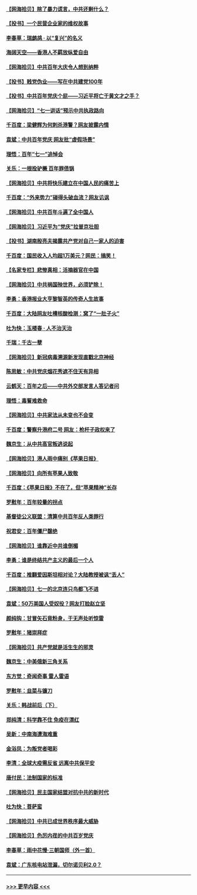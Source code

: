 #### [【网海拾贝】除了暴力谎言，中共还剩什么？](../pages/nsc993/n13071082.md?t=07071102) 
#### [【投书】一个民营企业家的维权故事](../pages/nsc993/n13070932.md?t=07071102) 
#### [李春草：瑞鹧鸪 · 以“复兴”的名义](../pages/nsc993/n13069984.md?t=07071102) 
#### [海阔天空——香港人不羁放纵爱自由](../pages/nsc993/n13069407.md?t=07071102) 
#### [【网海拾贝】中共百年大庆令人想到纳粹](../pages/nsc993/n13068483.md?t=07071102) 
#### [【投书】贱党伪业——写在中共建党100年](../pages/nsc993/n13067843.md?t=07071102) 
#### [【投书】中共百年党庆个屁——习近平将亡于黄文才之手？](../pages/nsc993/n13067425.md?t=07071102) 
#### [【网海拾贝】“七一讲话”预示中共执政路向](../pages/nsc993/n13066434.md?t=07071102) 
#### [千百度：梁健辉为何刺杀港警？网友披露内情](../pages/nsc993/n13066979.md?t=07071102) 
#### [袁斌：中共百年党庆 网友批“虚假场景”](../pages/nsc993/n13066385.md?t=07071102) 
#### [理悟：百年“七一”追悼会](../pages/nsc993/n13066106.md?t=07071102) 
#### [关乐：一根拴驴橛 百年罪债锅](../pages/nsc993/n13066089.md?t=07071102) 
#### [【网海拾贝】中共将快乐建立在中国人民的痛苦上](../pages/nsc993/n13064939.md?t=07071102) 
#### [千百度：“外来势力”碰得头破血流？网友讥讽](../pages/nsc993/n13064878.md?t=07071102) 
#### [【网海拾贝】中共百年斗遍了全中国人](../pages/nsc993/n13060020.md?t=07071102) 
#### [【网海拾贝】习近平为“党庆”拉普京壮胆](../pages/nsc993/n13057781.md?t=07071102) 
#### [【投书】湖南殷亮夫揭露共产党对自己一家人的迫害](../pages/nsc993/n13057744.md?t=07071102) 
#### [千百度：国民收入人均超1万美元？网民：搞笑！](../pages/nsc993/n13057692.md?t=07071102) 
#### [【名家专栏】悲惨真相：活摘器官在中国](../pages/nsc993/n13056611.md?t=07071102) 
#### [【网海拾贝】中共祸国殃世界，必须铲除！](../pages/nsc993/n13056011.md?t=07071102) 
#### [李勇：香港报业大亨黎智英的传奇人生故事](../pages/nsc993/n13055258.md?t=07071102) 
#### [千百度：大陆网友吐槽核酸检测：窝了“一肚子火”](../pages/nsc993/n13055194.md?t=07071102) 
#### [吐为快：玉楼春 · 人不治天治](../pages/nsc993/n13054028.md?t=07071102) 
#### [千瑞：千古一孽](../pages/nsc993/n13054016.md?t=07071102) 
#### [【网海拾贝】新冠病毒溯源新发现直戳北京神经](../pages/nsc993/n13052425.md?t=07071102) 
#### [陈思敏：中共党庆烟花秀遮不住天有异相](../pages/nsc993/n13052020.md?t=07071102) 
#### [云鹤天：百年之后——中共外交部发言人答记者问](../pages/nsc993/n13051604.md?t=07071102) 
#### [理悟：毒誓难救命](../pages/nsc993/n13051601.md?t=07071102) 
#### [【网海拾贝】中共家法从未变也不会变](../pages/nsc993/n13050366.md?t=07071102) 
#### [千百度：警察升港府二号 网友：枪杆子政权来了](../pages/nsc993/n13050261.md?t=07071102) 
#### [魏京生：从中共高官叛逃说起](../pages/nsc993/n13048997.md?t=07071102) 
#### [【网海拾贝】港人雨中痛别《苹果日报》](../pages/nsc993/n13048941.md?t=07071102) 
#### [【网海拾贝】向所有苹果人致敬](../pages/nsc993/n13046795.md?t=07071102) 
#### [千百度：《苹果日报》不在了，但“苹果精神”长存](../pages/nsc993/n13046703.md?t=07071102) 
#### [罗慰年：百年较量的拐点](../pages/nsc993/n13046542.md?t=07071102) 
#### [基督徒公义联盟：清算中共百年反人类罪行](../pages/nsc993/n13046499.md?t=07071102) 
#### [祝君安：百年僵尸罄绝](../pages/nsc993/n13045595.md?t=07071102) 
#### [【网海拾贝】谁靠近中共谁倒楣](../pages/nsc993/n13044667.md?t=07071102) 
#### [李勇：谁是终结共产主义的最后一个人](../pages/nsc993/n13044397.md?t=07071102) 
#### [千百度：推翻爱因斯坦相对论？大陆教授被讽“丢人”](../pages/nsc993/n13043908.md?t=07071102) 
#### [【网海拾贝】七一的北京连只鸟都飞不进](../pages/nsc993/n13041377.md?t=07071102) 
#### [袁斌：50万美国人受奴役？网友打脸赵立坚](../pages/nsc993/n13041330.md?t=07071102) 
#### [颜纯钩：甘冒矢石竟粉身，于无声处听惊雷](../pages/nsc993/n13041140.md?t=07071102) 
#### [罗慰年：猪崇拜症](../pages/nsc993/n13041071.md?t=07071102) 
#### [【网海拾贝】共产党就是活生生的邪灵](../pages/nsc993/n13036627.md?t=07071102) 
#### [魏京生：中美俄新三角关系](../pages/nsc993/n13035986.md?t=07071102) 
#### [东方觉：奇闻奇事 雷人雷语](../pages/nsc993/n13035878.md?t=07071102) 
#### [罗慰年：韭菜与镰刀](../pages/nsc993/n13034374.md?t=07071102) 
#### [关乐：韩战前后（下）](../pages/nsc993/n13034113.md?t=07071102) 
#### [郑纯清：科学靠不住 免疫在漂红](../pages/nsc993/n13034093.md?t=07071102) 
#### [吴新：中南海遭海难重](../pages/nsc993/n13034084.md?t=07071102) 
#### [金浴凤：为叛党者喝彩](../pages/nsc993/n13034058.md?t=07071102) 
#### [李清：全球大疫需反省 远离中共保平安](../pages/nsc993/n13033784.md?t=07071102) 
#### [唐付民：法制国家的标准](../pages/nsc993/n13032944.md?t=07071102) 
#### [【网海拾贝】民主国家结盟对抗中共的新时代](../pages/nsc993/n13031717.md?t=07071102) 
#### [吐为快：菩萨蛮](../pages/nsc993/n13030033.md?t=07071102) 
#### [【网海拾贝】中共已成世界秩序最大威胁](../pages/nsc993/n13028138.md?t=07071102) 
#### [【网海拾贝】色厉内荏的中共百岁党庆](../pages/nsc993/n13025582.md?t=07071102) 
#### [李春草：雨中花慢‧三朝国师（外一首）](../pages/nsc993/n13025567.md?t=07071102) 
#### [袁斌：广东核电站泄漏，切尔诺贝利2.0？](../pages/nsc993/n13025475.md?t=07071102) 

----
#### [ >>> 更早内容 <<< ](../indexes/nsc993-earlier.md)
